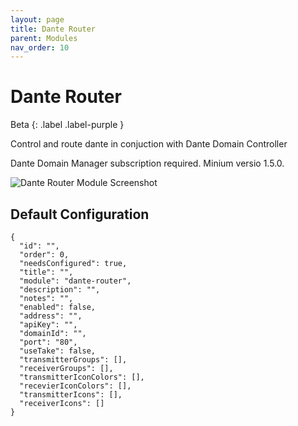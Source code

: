 ```yaml
---
layout: page
title: Dante Router
parent: Modules
nav_order: 10
---
```


# Dante Router

Beta
{: .label .label-purple }

Control and route dante in conjuction with Dante Domain Controller

Dante Domain Manager subscription required. Minium versio 1.5.0.

![Dante Router Module Screenshot](/bug/assets/images/screenshots/module-dante-router.png)

## Default Configuration

```
{
  "id": "",
  "order": 0,
  "needsConfigured": true,
  "title": "",
  "module": "dante-router",
  "description": "",
  "notes": "",
  "enabled": false,
  "address": "",
  "apiKey": "",
  "domainId": "",
  "port": "80",
  "useTake": false,
  "transmitterGroups": [],
  "receiverGroups": [],
  "transmitterIconColors": [],
  "recevierIconColors": [],
  "transmitterIcons": [],
  "receiverIcons": []
}
```
